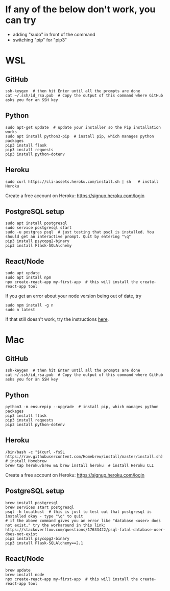 # If any of the below don't work, you can try
- adding "sudo" in front of the command
- switching "pip" for "pip3"

# WSL

## GitHub
```
ssh-keygen  # then hit Enter until all the prompts are done
cat ~/.ssh/id_rsa.pub  # Copy the output of this command where GitHub asks you for an SSH key
```
## Python
```
sudo apt-get update  # update your installer so the Pip installation works
sudo apt install python3-pip  # install pip, which manages python packages
pip3 install flask
pip3 install requests
pip3 install python-dotenv
```

## Heroku
`sudo curl https://cli-assets.heroku.com/install.sh | sh   # install Heroku`

Create a free account on Heroku: https://signup.heroku.com/login

## PostgreSQL setup
```
sudo apt install postgresql
sudo service postgresql start
sudo -u postgres psql  # just testing that psql is installed. You should get an interactive prompt. Quit by entering "\q"
pip3 install psycopg2-binary
pip3 install Flask-SQLAlchemy
```

## React/Node
```
sudo apt update
sudo apt install npm
npx create-react-app my-first-app  # this will install the create-react-app tool
```
If you get an error about your node version being out of date, try
```
sudo npm install -g n
sudo n latest
```

If that still doesn't work, try the instructions [here](https://docs.microsoft.com/en-us/windows/dev-environment/javascript/react-on-wsl).

# Mac

## GitHub
```
ssh-keygen  # then hit Enter until all the prompts are done
cat ~/.ssh/id_rsa.pub  # Copy the output of this command where GitHub asks you for an SSH key
```

## Python
```
python3 -m ensurepip --upgrade  # install pip, which manages python packages
pip3 install flask
pip3 install requests
pip3 install python-dotenv
```

## Heroku
```
/bin/bash -c "$(curl -fsSL https://raw.githubusercontent.com/Homebrew/install/master/install.sh)  # install Homebrew
brew tap heroku/brew && brew install heroku  # install Heroku CLI
```

Create a free account on Heroku: https://signup.heroku.com/login

## PostgreSQL setup
```
brew install postgresql
brew services start postgresql
psql -h localhost  # this is just to test out that postgresql is installed okay - type "\q" to quit
# if the above command gives you an error like "database <user> does not exist," try the workaround in this link: https://stackoverflow.com/questions/17633422/psql-fatal-database-user-does-not-exist
pip3 install psycopg2-binary
pip3 install Flask-SQLAlchemy==2.1
```

## React/Node
```
brew update
brew install node
npx create-react-app my-first-app  # this will install the create-react-app tool
```
